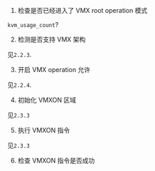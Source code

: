 
1. 检查是否已经进入了 VMX root operation 模式

`kvm_usage_count`?

2. 检测是否支持 VMX 架构

见`2.2.3`.

3. 开启 VMX operation 允许

见`2.2.4`.

4. 初始化 VMXON 区域

见`2.3.3`

5. 执行 VMXON 指令

见`2.3.3`

6. 检查 VMXON 指令是否成功


